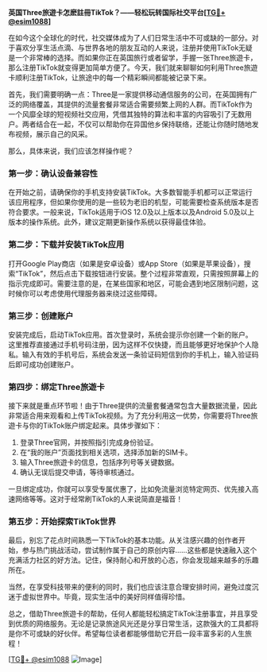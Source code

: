 **英国Three旅遊卡怎麽註冊TikTok？——轻松玩转国际社交平台[[TG💪+ @esim1088](https://t.me/s/esim1088)]**

在如今这个全球化的时代，社交媒体成为了人们日常生活中不可或缺的一部分。对于喜欢分享生活点滴、与世界各地的朋友互动的人来说，注册并使用TikTok无疑是一个非常棒的选择。而如果你正在英国旅行或者留学，手握一张Three旅遊卡，那么注册TikTok就变得更加简单方便了。今天，我们就来聊聊如何利用Three旅遊卡顺利注册TikTok，让旅途中的每一个精彩瞬间都能被记录下来。

首先，我们需要明确一点：Three是一家提供移动通信服务的公司，在英国拥有广泛的网络覆盖，其提供的流量套餐非常适合需要频繁上网的人群。而TikTok作为一个风靡全球的短视频社交应用，凭借其独特的算法和丰富的内容吸引了无数用户。两者结合在一起，不仅可以帮助你在异国他乡保持联络，还能让你随时随地发布视频，展示自己的风采。

那么，具体来说，我们应该怎样操作呢？

### 第一步：确认设备兼容性

在开始之前，请确保你的手机支持安装TikTok。大多数智能手机都可以正常运行该应用程序，但如果你使用的是一些较为老旧的机型，可能需要检查系统版本是否符合要求。一般来说，TikTok适用于iOS 12.0及以上版本以及Android 5.0及以上版本的操作系统。此外，建议定期更新操作系统以获得最佳体验。

### 第二步：下载并安装TikTok应用

打开Google Play商店（如果是安卓设备）或App Store（如果是苹果设备），搜索“TikTok”，然后点击下载按钮进行安装。整个过程非常直观，只需按照屏幕上的指示完成即可。需要注意的是，在某些国家和地区，可能会遇到地区限制问题，这时候你可以考虑使用代理服务器来绕过这些障碍。

### 第三步：创建账户

安装完成后，启动TikTok应用。首次登录时，系统会提示你创建一个新的账户。这里推荐直接通过手机号码注册，因为这样不仅快捷，而且能够更好地保护个人隐私。输入有效的手机号后，系统会发送一条验证码短信到你的手机上，输入验证码后即可成功创建账户。

### 第四步：绑定Three旅遊卡

接下来就是重点环节啦！由于Three提供的流量套餐通常包含大量数据流量，因此非常适合用来观看和上传TikTok视频。为了充分利用这一优势，你需要将Three旅遊卡与你的TikTok账户绑定起来。具体步骤如下：

1. 登录Three官网，并按照指引完成身份验证。
2. 在“我的账户”页面找到相关选项，选择添加新的SIM卡。
3. 输入Three旅遊卡的信息，包括序列号等关键数据。
4. 确认无误后提交申请，等待审核通过。

一旦绑定成功，你就可以享受专属优惠了，比如免流量浏览特定网页、优先接入高速网络等等。这对于经常刷TikTok的人来说简直是福音！

### 第五步：开始探索TikTok世界

最后，别忘了花点时间熟悉一下TikTok的基本功能。从关注感兴趣的创作者开始，参与热门挑战活动，尝试制作属于自己的原创内容……这些都是快速融入这个充满活力社区的好方法。记住，保持耐心和开放的心态，你会发现越来越多的乐趣所在。

当然，在享受科技带来的便利的同时，我们也应该注意合理安排时间，避免过度沉迷于虚拟世界中。毕竟，现实生活中的美好同样值得珍惜。

总之，借助Three旅遊卡的帮助，任何人都能轻松搞定TikTok注册事宜，并且享受到优质的网络服务。无论是记录旅途风光还是分享日常生活，这款强大的工具都将是你不可或缺的好伙伴。希望每位读者都能够借助它开启一段丰富多彩的人生旅程！

[[TG💪+ @esim1088](https://t.me/s/esim1088) ![Image](https://i.postimg.cc/4NQfJmqS/Snipaste-2025-05-13-00-14-12.png)]